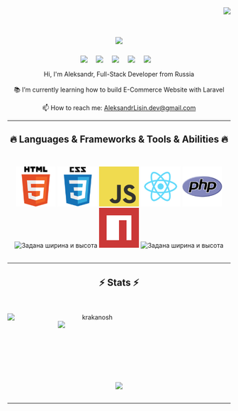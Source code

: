 
<img align="right" src="https://visitor-badge.laobi.icu/badge?page_id=krakanosh.krakanosh">

<br>
<h1 align="center">
  <a href="https://git.io/typing-svg">
    <img src="https://readme-typing-svg.herokuapp.com/?lines=Hello+👋;My+name+is+Alexander....;Nice+to+meet+you!&center=true&size=30">
  </a>
</h1>
    <p align="center">
        <a class="qwe" href="https://www.linkedin.com/in/%D0%B0%D0%BB%D0%B5%D0%BA%D1%81%D0%B0%D0%BD%D0%B4%D1%80-%D0%BB%D0%B8%D1%81%D0%B8%D0%BD-78405522a/" title="Instagram"><img width="32" src="https://cdn-icons-png.flaticon.com/512/174/174857.png"></a></code>&nbsp&nbsp&nbsp&nbsp
         <a href="https://stackoverflow.com/users/17795124/krakanosh" title="Stack Overflow"><img width="32" src="https://cdn-icons-png.flaticon.com/512/2111/2111628.png"></a></code>&nbsp&nbsp&nbsp&nbsp
         <a href="https://www.codewars.com/users/Krakanosh" title="CodeWars"><img width="32" src="https://docs.codewars.com/logo.svg"></a></code>&nbsp&nbsp&nbsp&nbsp
         <a href="https://codepen.io/Krakanosh" title="CodePen"><img width="36" src="https://www.svgrepo.com/show/332289/codepen-circle.svg"></a></code>&nbsp&nbsp&nbsp&nbsp
         <a href="https://www.instagram.com/krakanosh/" title="Instagram"><img width="32" src="https://tvoiprogrammy.ru/wp-content/uploads/2018/05/instagram-logo.png"></a></code>&nbsp&nbsp&nbsp&nbsp
     </p>
<!-- <hr> -->
<p align="center">
  Hi, I'm Aleksandr, Full-Stack Developer from Russia
  <br>
  <br>
  📚 I’m currently learning how to build E-Commerce Website with Laravel
  <br>
  <br>
  📫 How to reach me: <a href="mailto: aleksandrlisin.dev@gmail.com">AleksandrLisin.dev@gmail.com</a>
</p>
<hr>
<h2 align="center">🔥 Languages & Frameworks & Tools & Abilities 🔥</h2>
<br>
<p align="center">
 <img src="https://raw.githubusercontent.com/github/explore/80688e429a7d4ef2fca1e82350fe8e3517d3494d/topics/html/html.png" alt="Задана ширина и высота" width="90" height="90"/>
 <img src="https://raw.githubusercontent.com/github/explore/80688e429a7d4ef2fca1e82350fe8e3517d3494d/topics/css/css.png" alt="Задана ширина и высота" width="90" height="90"/> 
 <img src="https://raw.githubusercontent.com/github/explore/80688e429a7d4ef2fca1e82350fe8e3517d3494d/topics/javascript/javascript.png" alt="Задана ширина и высота" width="90" height="90"/> 
 <img src="https://raw.githubusercontent.com/github/explore/80688e429a7d4ef2fca1e82350fe8e3517d3494d/topics/react/react.png" alt="Задана ширина и высота" width="90" height="90"/>
 <img src="https://raw.githubusercontent.com/github/explore/ccc16358ac4530c6a69b1b80c7223cd2744dea83/topics/php/php.png" alt="Задана ширина и высота" width="90" height="90"/>
 <img src="https://logosandtypes.com/wp-content/uploads/2020/07/laravel.png" alt="Задана ширина и высота" width="90" height="90"/>
 <img src="https://raw.githubusercontent.com/github/explore/80688e429a7d4ef2fca1e82350fe8e3517d3494d/topics/npm/npm.png" alt="Задана ширина и высота" width="90" height="90"/>
 <img src="https://git-scm.com/images/logos/downloads/Git-Icon-1788C.png" alt="Задана ширина и высота" width="90" height="90"/>
 <br><br>
 </p>
 
<hr>

<h2 align="center">⚡ Stats ⚡</h2>
<br>
<p align=center>
  <div align=center>
    <a href="https://github.com/denvercoder1/github-readme-streak-stats" title="Go to Source">
      <img align="left" width=390 src="https://github-readme-streak-stats.herokuapp.com/?user=krakanosh&theme=react&border=61dafb&hide_border=true" alt="krakanosh" />
    </a>
    <a href="https://github.com/anuraghazra/github-readme-stats" title="Go to Source">
      <img align="right" width=390 src="https://github-readme-stats.vercel.app/api?username=krakanosh&show_icons=true&theme=react&border_color=61dafb&hide_border=true" />
    </a>
  </div>
  <br><br><br><br><br><br><br><br><br>
  <div align=center>
    <a href="https://github.com/anuraghazra/github-readme-stats">
      <img width=325 align="center" src="https://github-readme-stats.vercel.app/api/top-langs/?username=krakanosh&hide=c%23,powershell,Mathematica,Ruby,Objective-C,Objective-C%2b%2b,Cuda&title_color=61dafb&text_color=ffffff&icon_color=61dafb&bg_color=20232a&langs_count=8&layout=compact&border_color=61dafb&hide_border=true" />
    </a>
  </div>
  <br>
</p>

<hr>

<!-- <h2 align="center">👨‍💻 Repositories 👨‍💻</h2>
<br>
<div width="100%" align="center">
  <a align="left" href="https://github.com/krakanosh/FSIN" title="FSIN UDO"><img align="left" height="115" src="https://github-readme-stats.vercel.app/api/pin/?username=zumrudu-anka&repo=Algorithms&theme=react&border_color=61dafb&border_radius=10"></a><a align="right" href="https://github.com/zumrudu-anka/DataStructures" title="FSIN UDO"><img align="right" height="115" src="https://github-readme-stats.vercel.app/api/pin/?username=zumrudu-anka&repo=DataStructures&theme=react&border_color=61dafb&border_radius=10"></a>
</div>
<br/><br/><br/><br/><br/><br/>
<div width="100%" align="center">
  <a align="left" href="https://github.com/zumrudu-anka/Turkce-Heceleme-CPP" title="23123"><img align="left" height="115" src="https://github-readme-stats.vercel.app/api/pin/?username=zumrudu-anka&repo=Turkce-Heceleme-CPP&theme=react&border_color=61dafb&border_radius=10"></a>
  <a align="right" href="https://github.com/zumrudu-anka/CopyMoveForgeryDetectionWithDCT" title="Copy&Move Forgery Detection With DCT"><img align="right" height="115" src="https://github-readme-stats.vercel.app/api/pin/?username=zumrudu-anka&repo=CopyMoveForgeryDetectionWithDCT&theme=react&border_color=61dafb&border_radius=10"></a>
</div>
<br/><br/><br/><br/><br/><br/>
<div width="100%" align="center">
  <a align="left" href="https://github.com/zumrudu-anka/cpp-openmp-needleman-wunsch" title="Needleman Wunsch Algorithm With OpenMP"><img align="left" height="115" src="https://github-readme-stats.vercel.app/api/pin/?username=zumrudu-anka&repo=cpp-openmp-needleman-wunsch&theme=react&border_color=61dafb&border_radius=10"></a>
  <a align="right" href="https://github.com/zumrudu-anka/cpp-artificial-neural-networks" title="Artificial Neural Networks"><img align="right" height="115" src="https://github-readme-stats.vercel.app/api/pin/?username=zumrudu-anka&repo=cpp-artificial-neural-networks&theme=react&border_color=61dafb&border_radius=10"></a>
</div>
<br/><br/><br/><br/><br/><br/>
<div width="100%" align="center">
  <a align="left" href="https://github.com/zumrudu-anka/javascript-minesweeper" title="Minesweeper"><img align="left" height="115" src="https://github-readme-stats.vercel.app/api/pin/?username=zumrudu-anka&repo=javascript-minesweeper&theme=react&border_color=61dafb&border_radius=10"></a>
  <a align="right" href="https://github.com/zumrudu-anka/KTU-TraditionalComputerOlympics-2019" title="KTU Traditional Computer Olympics 2019-2020"><img align="right" height="115" src="https://github-readme-stats.vercel.app/api/pin/?username=zumrudu-anka&repo=KTU-TraditionalComputerOlympics-2019&theme=react&border_color=61dafb&border_radius=10"></a>
</div>
<br><br><br><br><br><br>
<h4 align="center">
  <a href="https://github.com/krakanosh?tab=repositories" title="Show Repositories">🔎 Show More 🔍</a>
</h4> -->
